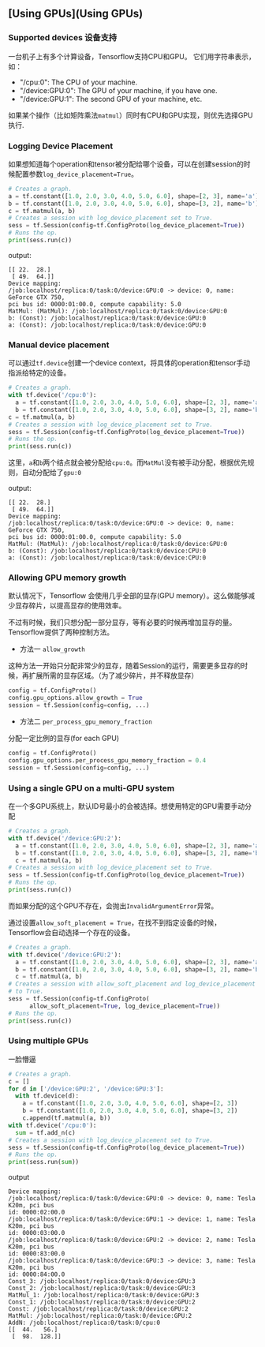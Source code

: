 ## [Using GPUs](Using GPUs)

### Supported devices 设备支持

一台机子上有多个计算设备，Tensorflow支持CPU和GPU。 它们用字符串表示，如：

- "/cpu:0": The CPU of your machine.
- "/device:GPU:0": The GPU of your machine, if you have one.
- "/device:GPU:1": The second GPU of your machine, etc.

如果某个操作（比如矩阵乘法```matmul```）同时有CPU和GPU实现，则优先选择GPU执行.

### Logging Device Placement 

如果想知道每个operation和tensor被分配给哪个设备，可以在创建session的时候配置参数```log_device_placement=True```。

```py
# Creates a graph.
a = tf.constant([1.0, 2.0, 3.0, 4.0, 5.0, 6.0], shape=[2, 3], name='a')
b = tf.constant([1.0, 2.0, 3.0, 4.0, 5.0, 6.0], shape=[3, 2], name='b')
c = tf.matmul(a, b)
# Creates a session with log_device_placement set to True.
sess = tf.Session(config=tf.ConfigProto(log_device_placement=True))
# Runs the op.
print(sess.run(c))
```

output:
```
[[ 22.  28.]
 [ 49.  64.]]
Device mapping:
/job:localhost/replica:0/task:0/device:GPU:0 -> device: 0, name: GeForce GTX 750, 
pci bus id: 0000:01:00.0, compute capability: 5.0
MatMul: (MatMul): /job:localhost/replica:0/task:0/device:GPU:0
b: (Const): /job:localhost/replica:0/task:0/device:GPU:0
a: (Const): /job:localhost/replica:0/task:0/device:GPU:0
```

### Manual device placement

可以通过```tf.device```创建一个device context，将具体的operation和tensor手动指派给特定的设备。

```py
# Creates a graph.
with tf.device('/cpu:0'):
  a = tf.constant([1.0, 2.0, 3.0, 4.0, 5.0, 6.0], shape=[2, 3], name='a')
  b = tf.constant([1.0, 2.0, 3.0, 4.0, 5.0, 6.0], shape=[3, 2], name='b')
c = tf.matmul(a, b)
# Creates a session with log_device_placement set to True.
sess = tf.Session(config=tf.ConfigProto(log_device_placement=True))
# Runs the op.
print(sess.run(c))
```

这里，```a```和```b```两个结点就会被分配给```cpu:0```。而```MatMul```没有被手动分配，根据优先规则，自动分配给了```gpu:0```

output:
```
[[ 22.  28.]
 [ 49.  64.]]
Device mapping:
/job:localhost/replica:0/task:0/device:GPU:0 -> device: 0, name: GeForce GTX 750, 
pci bus id: 0000:01:00.0, compute capability: 5.0
MatMul: (MatMul): /job:localhost/replica:0/task:0/device:GPU:0
b: (Const): /job:localhost/replica:0/task:0/device:CPU:0
a: (Const): /job:localhost/replica:0/task:0/device:CPU:0
```

### Allowing GPU memory growth

默认情况下，Tensorflow 会使用几乎全部的显存(GPU memory）。这么做能够减少显存碎片，以提高显存的使用效率。

不过有时候，我们只想分配一部分显存，等有必要的时候再增加显存的量。Tensorflow提供了两种控制方法。

- 方法一 ```allow_growth```

这种方法一开始只分配非常少的显存，随着Session的运行，需要更多显存的时候，再扩展所需的显存区域。（为了减少碎片，并不释放显存）

```py
config = tf.ConfigProto()
config.gpu_options.allow_growth = True
session = tf.Session(config=config, ...)
```

- 方法二 ```per_process_gpu_memory_fraction```

分配一定比例的显存(for each GPU)

```py
config = tf.ConfigProto()
config.gpu_options.per_process_gpu_memory_fraction = 0.4
session = tf.Session(config=config, ...)
```

### Using a single GPU on a multi-GPU system

在一个多GPU系统上，默认ID号最小的会被选择。想使用特定的GPU需要手动分配

```py
# Creates a graph.
with tf.device('/device:GPU:2'):
  a = tf.constant([1.0, 2.0, 3.0, 4.0, 5.0, 6.0], shape=[2, 3], name='a')
  b = tf.constant([1.0, 2.0, 3.0, 4.0, 5.0, 6.0], shape=[3, 2], name='b')
  c = tf.matmul(a, b)
# Creates a session with log_device_placement set to True.
sess = tf.Session(config=tf.ConfigProto(log_device_placement=True))
# Runs the op.
print(sess.run(c))
```

而如果分配的这个GPU不存在，会抛出```InvalidArgumentError```异常。

通过设置```allow_soft_placement = True```，在找不到指定设备的时候，Tensorflow会自动选择一个存在的设备。


```py
# Creates a graph.
with tf.device('/device:GPU:2'):
  a = tf.constant([1.0, 2.0, 3.0, 4.0, 5.0, 6.0], shape=[2, 3], name='a')
  b = tf.constant([1.0, 2.0, 3.0, 4.0, 5.0, 6.0], shape=[3, 2], name='b')
  c = tf.matmul(a, b)
# Creates a session with allow_soft_placement and log_device_placement set
# to True.
sess = tf.Session(config=tf.ConfigProto(
      allow_soft_placement=True, log_device_placement=True))
# Runs the op.
print(sess.run(c))
```

### Using multiple GPUs

一脸懵逼

```py
# Creates a graph.
c = []
for d in ['/device:GPU:2', '/device:GPU:3']:
  with tf.device(d):
    a = tf.constant([1.0, 2.0, 3.0, 4.0, 5.0, 6.0], shape=[2, 3])
    b = tf.constant([1.0, 2.0, 3.0, 4.0, 5.0, 6.0], shape=[3, 2])
    c.append(tf.matmul(a, b))
with tf.device('/cpu:0'):
  sum = tf.add_n(c)
# Creates a session with log_device_placement set to True.
sess = tf.Session(config=tf.ConfigProto(log_device_placement=True))
# Runs the op.
print(sess.run(sum))
```

output
```
Device mapping:
/job:localhost/replica:0/task:0/device:GPU:0 -> device: 0, name: Tesla K20m, pci bus
id: 0000:02:00.0
/job:localhost/replica:0/task:0/device:GPU:1 -> device: 1, name: Tesla K20m, pci bus
id: 0000:03:00.0
/job:localhost/replica:0/task:0/device:GPU:2 -> device: 2, name: Tesla K20m, pci bus
id: 0000:83:00.0
/job:localhost/replica:0/task:0/device:GPU:3 -> device: 3, name: Tesla K20m, pci bus
id: 0000:84:00.0
Const_3: /job:localhost/replica:0/task:0/device:GPU:3
Const_2: /job:localhost/replica:0/task:0/device:GPU:3
MatMul_1: /job:localhost/replica:0/task:0/device:GPU:3
Const_1: /job:localhost/replica:0/task:0/device:GPU:2
Const: /job:localhost/replica:0/task:0/device:GPU:2
MatMul: /job:localhost/replica:0/task:0/device:GPU:2
AddN: /job:localhost/replica:0/task:0/cpu:0
[[  44.   56.]
 [  98.  128.]]
```

